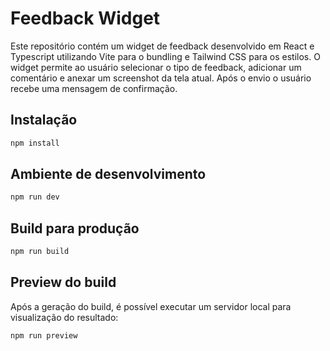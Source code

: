 # Feedback Widget

Este repositório contém um widget de feedback desenvolvido em React e Typescript utilizando Vite para o bundling e Tailwind CSS para os estilos. O widget permite ao usuário selecionar o tipo de feedback, adicionar um comentário e anexar um screenshot da tela atual. Após o envio o usuário recebe uma mensagem de confirmação.

## Instalação

```bash
npm install
```

## Ambiente de desenvolvimento

```bash
npm run dev
```

## Build para produção

```bash
npm run build
```

## Preview do build

Após a geração do build, é possível executar um servidor local para visualização do resultado:

```bash
npm run preview
```
